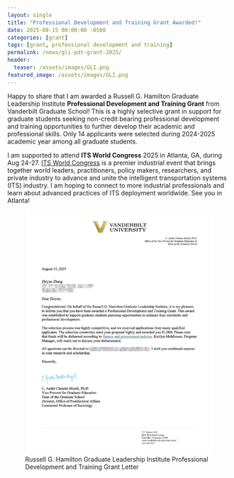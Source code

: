```yaml
---
layout: single
title: "Professional Development and Training Grant Awarded!"
date: 2025-08-15 00:00:00 -0500
categories: [grant]
tags: [grant, professional development and training]
permalink: /news/gli-pdt-grant-2025/
header:
  teaser: /assets/images/GLI.png
featured_image: /assets/images/GLI.png
---
```


Happy to share that I am awarded a Russell G. Hamilton Graduate Leadership Institute **Professional Development and Training Grant** from Vanderbilt Graduate School! This is a highly selective grant in support for graduate students seeking non-credit bearing professional development and training opportunities to further develop their academic and professional skills. Only 14 applicants were selected during 2024-2025 academic year among all graduate students.

I am supported to attend **ITS World Congress** 2025 in Atlanta, GA, during Aug 24-27. [ITS World Congress](https://www.itsamericaevents.com/world-congress/en-us.html#/) is a premier industrial event that brings together world leaders, practitioners, policy makers, researchers, and private industry to advance and unite the intelligent transportation systems (ITS) industry. I am hoping to connect to more industrial professionals and learn about advanced practices of ITS deployment worldwide. See you in Atlanta!

<figure>
  <img src="/assets/images/gli-pdt-grant.png" alt="Professional Development and Training Grant Letter">
  <figcaption>Russell G. Hamilton Graduate Leadership Institute Professional Development and Training Grant Letter</figcaption>
</figure>